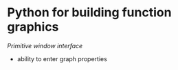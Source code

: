 # Python for building function graphics
*Primitive window interface*
  * ability to enter graph properties

